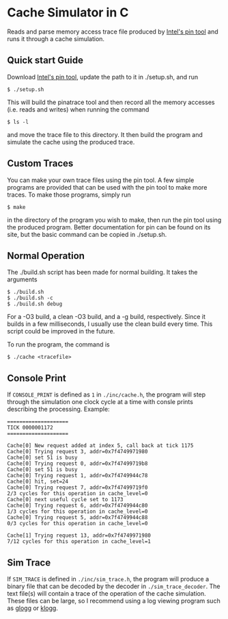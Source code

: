 # Cache Simulator in C

Reads and parse memory access trace file produced by [Intel's pin tool](https://www.intel.com/content/www/us/en/developer/articles/tool/pin-a-dynamic-binary-instrumentation-tool.html) and runs it through a cache simulation.

## Quick start Guide
Download [Intel's pin tool](https://www.intel.com/content/www/us/en/developer/articles/tool/pin-a-binary-instrumentation-tool-downloads.html), update the path to it in ./setup.sh, and run
```
$ ./setup.sh
```
This will build the pinatrace tool and then record all the memory accesses (i.e. reads and writes) when running the command
```
$ ls -l
```
and move the trace file to this directory. It then build the program and simulate the cache using the produced trace.

## Custom Traces
You can make your own trace files using the pin tool. A few simple programs are provided that can be used with the pin tool to make more traces.
To make those programs, simply run
```
$ make
```
in the directory of the program you wish to make, then run the pin tool using the produced program. Better documentation for pin can be found on its site, but the basic command can be copied in ./setup.sh.

## Normal Operation
The ./build.sh script has been made for normal building. It takes the arguments
```
$ ./build.sh
$ ./build.sh -c
$ ./build.sh debug
```
For a -O3 build, a clean -O3 build, and a -g build, respectively. Since it builds in a few milliseconds, I usually use the clean build every time. This script could be improved in the future.

To run the program, the command is
```
$ ./cache <tracefile>
```
## Console Print
If <code>CONSOLE_PRINT</code> is defined as <code>1</code> in <code>./inc/cache.h</code>, the program will step through the simulation one clock cycle at a time with consle prints describing the processing. Example:
```
====================
TICK 0000001172
====================

Cache[0] New request added at index 5, call back at tick 1175
Cache[0] Trying request 3, addr=0x7f4749971980
Cache[0] set 51 is busy
Cache[0] Trying request 0, addr=0x7f47499719b8
Cache[0] set 51 is busy
Cache[0] Trying request 1, addr=0x7f4749944c78
Cache[0] hit, set=24
Cache[0] Trying request 7, addr=0x7f47499719f0
2/3 cycles for this operation in cache_level=0
Cache[0] next useful cycle set to 1173
Cache[0] Trying request 6, addr=0x7f4749944c80
1/3 cycles for this operation in cache_level=0
Cache[0] Trying request 5, addr=0x7f4749944c88
0/3 cycles for this operation in cache_level=0

Cache[1] Trying request 13, addr=0x7f4749971980
7/12 cycles for this operation in cache_level=1
```
## Sim Trace
If <code>SIM_TRACE</code> is defined in <code>./inc/sim_trace.h</code>, the program will produce a binary file that can be decoded by the decoder in <code>./sim_trace_decoder</code>. The text file(s) will contain a trace of the operation of the cache simulation. These files can be large, so I recommend using a log viewing program such as [glogg](https://github.com/nickbnf/glogg) or [klogg](https://klogg.filimonov.dev/).
